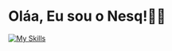# Oláa, Eu sou o Nesq!👋🏼
 
<!--Me chamo João Pedro, mas sou conhecido como Nesq.
- 👨🏻‍💻 Desenvolvedor
- 💻 Tecnólogo em **Análise e Desenvolvimento de Sistemas** pela **IF** -->

<!--## Minhas habilidades -->
[![My Skills](https://skillicons.dev/icons?i=vite,mysql,linux,notion)](https://skillicons.dev)


<!-- ### Onde me encontrar?
<a href="https://br.linkedin.com/in/jo%C3%A3o-pedro-de-sousa-22314b338?trk=people-guest_people_search-card" target="_blank"><img src="https://img.shields.io/badge/LinkedIn-0077B5?style=for-the-badge&logo=linkedin&logoColor=white" target="_blank"></a> -->
<!-- <a href="" target="_blank"><img src="https://img.shields.io/badge/Gmail-D14836?style=for-the-badge&logo=gmail&logoColor=white" target="_blank"></a> -->


<!--html,css,js,react,tailwindcss,nodejs,-->
